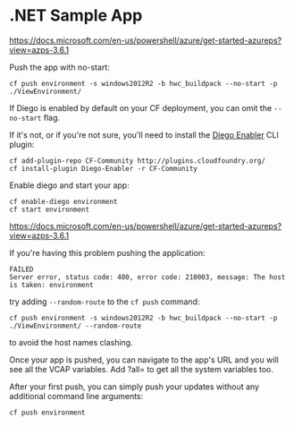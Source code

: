 # .NET Sample App

https://docs.microsoft.com/en-us/powershell/azure/get-started-azureps?view=azps-3.6.1

Push the app with no-start:
```
cf push environment -s windows2012R2 -b hwc_buildpack --no-start -p ./ViewEnvironment/
```

If Diego is enabled by default on your CF deployment, you can omit the `--no-start` flag.

If it's not, or if you're not sure, you'll need to install the [Diego Enabler](https://github.com/cloudfoundry-incubator/diego-enabler) CLI plugin:
```
cf add-plugin-repo CF-Community http://plugins.cloudfoundry.org/
cf install-plugin Diego-Enabler -r CF-Community
```

Enable diego and start your app:
```
cf enable-diego environment
cf start environment
```
https://docs.microsoft.com/en-us/powershell/azure/get-started-azureps?view=azps-3.6.1 

If you're having this problem pushing the application:
```
FAILED
Server error, status code: 400, error code: 210003, message: The host is taken: environment
```
try adding ```--random-route``` to the ```cf push``` command:
```
cf push environment -s windows2012R2 -b hwc_buildpack --no-start -p ./ViewEnvironment/ --random-route
```
to avoid the host names clashing.

Once your app is pushed, you can navigate to the app's URL and you will
see all the VCAP variables.  Add ?all= to get all the system variables
too.

After your first push, you can simply push your updates without any additional command line arguments:

```
cf push environment
```
